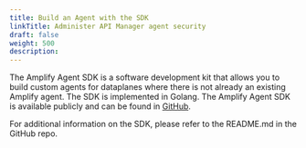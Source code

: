 ```yaml
---
title: Build an Agent with the SDK
linkTitle: Administer API Manager agent security
draft: false
weight: 500
description: 
---
```

The Amplify Agent SDK is a software development kit that allows you to build custom agents for dataplanes where there is not already an existing Amplify agent. The SDK is implemented in Golang. The Amplify Agent SDK is available publicly and can be found in [GitHub](https://github.com/Axway/agent-sdk).

For additional information on the SDK, please refer to the README.md in the GitHub repo.
